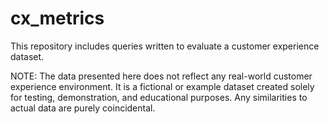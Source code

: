# cx_metrics
This repository includes queries written to evaluate a customer experience dataset.

NOTE: The data presented here does not reflect any real-world customer experience environment. It is a fictional or example dataset created solely for testing, demonstration, and educational purposes. Any similarities to actual data are purely coincidental.
